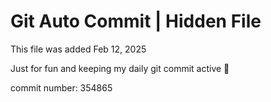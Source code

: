 # Git Auto Commit | Hidden File

This file was added Feb 12, 2025

Just for fun and keeping my daily git commit active 🤪

commit number: 354865
